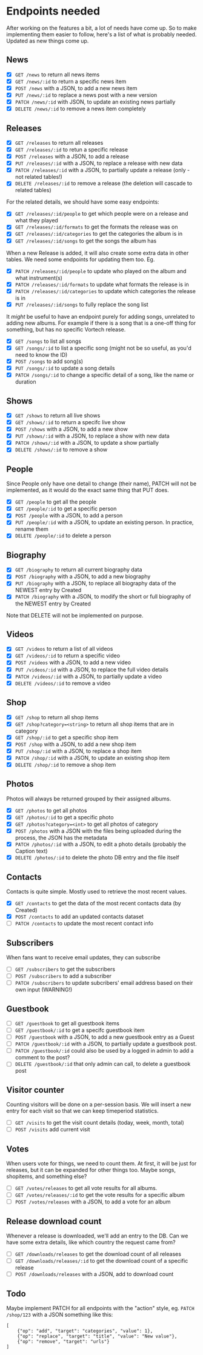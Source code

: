 # Endpoints needed

After working on the features a bit, a lot of needs have come up. So to make implementing them easier
to follow, here's a list of what is probably needed. Updated as new things come up.

## News

- [x] ``GET /news`` to return all news items
- [x] ``GET /news/:id`` to return a specific news item
- [x] ``POST /news`` with a JSON, to add a new news item
- [x] ``PUT /news/:id`` to replace a news post with a new version
- [x] ``PATCH /news/:id`` with JSON, to update an existing news partially
- [x] ``DELETE /news/:id`` to remove a news item completely

## Releases

- [x] ``GET /releases`` to return all releases
- [x] ``GET /releases/:id`` to retun a specific release
- [x] ``POST /releases`` with a JSON, to add a release
- [x] ``PUT /releases/:id`` with a JSON, to replace a release with new data
- [x] ``PATCH /releases/:id`` with a JSON, to partially update a release (only - not related tables!)
- [x] ``DELETE /releases/:id`` to remove a release (the deletion will cascade to related tables)

For the related details, we should have some easy endpoints:

- [x] ``GET /releases/:id/people`` to get which people were on a release and what they played
- [x] ``GET /releases/:id/formats`` to get the formats the release was on
- [x] ``GET /releases/:id/categories`` to get the categories the album is in
- [x] ``GET /releases/:id/songs`` to get the songs the album has

When a new Release is added, it will also create some extra data in other tables. We need some endpoints
for updating them too. Eg.

- [x] ``PATCH /releases/:id/people`` to update who played on the album and what instrument(s)
- [x] ``PATCH /releases/:id/formats`` to update what formats the release is in
- [x] ``PATCH /releases/:id/categories`` to update which categories the release is in
- [x] ``PUT /releases/:id/songs`` to fully replace the song list

It *might* be useful to have an endpoint purely for adding songs, unrelated to adding new albums. For example
if there is a song that is a one-off thing for something, but has no specific Vortech release.

- [x] ``GET /songs`` to list all songs
- [x] ``GET /songs/:id`` to list a specific song (might not be so useful, as you'd need to know the ID)
- [x] ``POST /songs`` to add song(s)
- [x] ``PUT /songs/:id`` to update a song details
- [x] ``PATCH /songs/:id`` to change a specific detail of a song, like the name or duration

## Shows

- [x] ``GET /shows`` to return all live shows
- [x] ``GET /shows/:id`` to return a specifc live show
- [x] ``POST /shows`` with a JSON, to add a new show
- [x] ``PUT /shows/:id`` with a JSON, to replace a show with new data
- [x] ``PATCH /shows/:id`` with a JSON, to update a show partially
- [x] ``DELETE /shows/:id`` to remove a show

## People

Since People only have one detail to change (their name), PATCH will not be implemented, as it would
do the exact same thing that PUT does.

- [x] ``GET /people`` to get all the people
- [x] ``GET /people/:id`` to get a specific person
- [x] ``POST /people`` with a JSON, to add a person
- [x] ``PUT /people/:id`` with a JSON, to update an existing person. In practice, rename them
- [x] ``DELETE /people/:id`` to delete a person

## Biography

- [x] ``GET /biography`` to return all current biography data
- [x] ``POST /biography`` with a JSON, to add a new biography
- [x] ``PUT /biography`` with a JSON, to replace all biography data of the NEWEST entry by Created
- [x] ``PATCH /biography`` with a JSON, to modify the short or full biography of the NEWEST entry by Created

Note that DELETE will not be implemented on purpose.

## Videos

- [x] ``GET /videos`` to return a list of all videos
- [x] ``GET /videos/:id`` to return a specific video
- [x] ``POST /videos`` with a JSON, to add a new video
- [x] ``PUT /videos/:id`` with a JSON, to replace the full video details
- [x] ``PATCH /videos/:id`` with a JSON, to partially update a video
- [x] ``DELETE /videos/:id`` to remove a video

## Shop

- [x] ``GET /shop`` to return all shop items
- [x] ``GET /shop?category=<string>`` to return all shop items that are in category <string>
- [x] ``GET /shop/:id`` to get a specific shop item
- [x] ``POST /shop`` with a JSON, to add a new shop item
- [x] ``PUT /shop/:id`` with a JSON, to replace a shop item
- [x] ``PATCH /shop/:id`` with a JSON, to update an existing shop item
- [x] ``DELETE /shop/:id`` to remove a shop item

## Photos

Photos will always be returned grouped by their assigned albums.

- [x] ``GET /photos`` to get all photos
- [x] ``GET /photos/:id`` to get a specific photo
- [x] ``GET /photos?category=<int>`` to get all photos of category <int>
- [x] ``POST /photos`` with a JSON with the files being uploaded during the process, the JSON has the metadata
- [x] ``PATCH /photos/:id`` with a JSON, to edit a photo details (probably the Caption text)
- [x] ``DELETE /photos/:id`` to delete the photo DB entry and the file itself

## Contacts

Contacts is quite simple. Mostly used to retrieve the most recent values.

- [x] ``GET /contacts`` to get the data of the most recent contacts data (by Created)
- [x] ``POST /contacts`` to add an updated contacts dataset
- [ ] ``PATCH /contacts`` to update the most recent contact info

## Subscribers

When fans want to receive email updates, they can subscribe

- [ ] ``GET /subscribers`` to get the subscribers
- [ ] ``POST /subscribers`` to add a subscriber
- [ ] ``PATCH /subscribers`` to update subcribers' email address based on their own input (WARNING!)

## Guestbook

- [ ] ``GET /guestbook`` to get all guestbook items
- [ ] ``GET /guestbook/:id`` to get a specifc guestbook item
- [ ] ``POST /guestbook`` with a JSON, to add a new guestbook entry as a Guest
- [ ] ``PATCH /guestbook/:id`` with a JSON, to partially update a guestbook post.
- [ ] ``PATCH /guestbook/:id`` could also be used by a logged in admin to add a comment to the post?
- [ ] ``DELETE /guestbook/:id`` that only admin can call, to delete a guestbook post

## Visitor counter

Counting visitors will be done on a per-session basis. We will insert a new entry for each visit
so that we can keep timeperiod statistics.

- [ ] ``GET /visits`` to get the visit count details (today, week, month, total)
- [ ] ``POST /visits`` add current visit

## Votes

When users vote for things, we need to count them. At first, it will be just for releases, but it
can be expanded for other things too. Maybe songs, shopitems, and something else?

- [ ] ``GET /votes/releases`` to get all vote results for all albums.
- [ ] ``GET /votes/releases/:id`` to get the vote results for a specific album
- [ ] ``POST /votes/releases`` with a JSON, to add a vote for an album

## Release download count

Whenever a release is downloaded, we'll add an entry to the DB. Can we have some extra details, like
which country the request came from?

- [ ] ``GET /downloads/releases`` to get the download count of all releases
- [ ] ``GET /downloads/releases/:id`` to get the download count of a specific release
- [ ] ``POST /downloads/releases`` with a JSON, add to download count

## Todo

Maybe implement PATCH for all endpoints with the "action" style, eg. ``PATCH /shop/123`` with a JSON
something like this:
```
[
    {"op": "add", "target": "categories", "value": 1},
    {"op": "replace", "target": "title", "value": "New value"},
    {"op": "remove", "target": "urls"}
]
```
